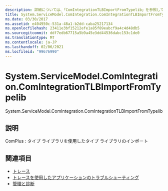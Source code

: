 ```yaml
---
description: 詳細については、「ComIntegrationTLBImportFromTypelib」を参照してください。
title: System.ServiceModel.ComIntegration.ComIntegrationTLBImportFromTypelib
ms.date: 03/30/2017
ms.assetid: e404950c-531a-48a1-b2dd-caba25217134
ms.openlocfilehash: 23411e3bf15212efe1a85f89eabcf9a4c4d48db5
ms.sourcegitcommit: ddf7edb67715a5b9a45e3dd44536dabc153c1de0
ms.translationtype: MT
ms.contentlocale: ja-JP
ms.lasthandoff: 02/06/2021
ms.locfileid: "99676990"
---
```

# <a name="systemservicemodelcomintegrationcomintegrationtlbimportfromtypelib"></a>System.ServiceModel.ComIntegration.ComIntegrationTLBImportFromTypelib

System.ServiceModel.ComIntegration.ComIntegrationTLBImportFromTypelib  
  
## <a name="description"></a>説明  

 ComPlus : タイプ ライブラリを使用したタイプ ライブラリのインポート  
  
## <a name="see-also"></a>関連項目

- [トレース](index.md)
- [トレースを使用したアプリケーションのトラブルシューティング](using-tracing-to-troubleshoot-your-application.md)
- [管理と診断](../index.md)
